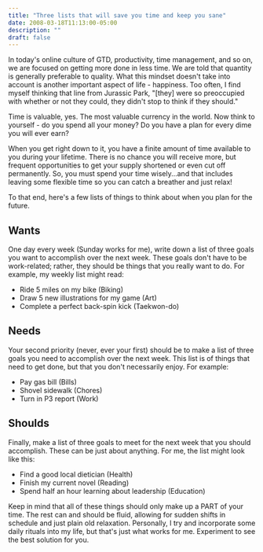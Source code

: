 ```yaml
---
title: "Three lists that will save you time and keep you sane"
date: 2008-03-18T11:13:00-05:00
description: ""
draft: false
---
```

In today's online culture of GTD, productivity, time management, and so
on, we are focused on getting more done in less time. We are told that
quantity is generally preferable to quality. What this mindset doesn't
take into account is another important aspect of life - happiness. Too
often, I find myself thinking that line from Jurassic Park, "[they]
were so preoccupied with whether or not they could, they didn't stop to
think if they should."

Time is valuable, yes. The most valuable currency in the world. Now
think to yourself - do you spend all your money? Do you have a plan for
every dime you will ever earn?

When you get right down to it, you have a finite amount of time
available to you during your lifetime. There is no chance you will
receive more, but frequent opportunities to get your supply shortened or
even cut off permanently. So, you must spend your time wisely...and
that includes leaving some flexible time so you can catch a breather and
just relax!

To that end, here's a few lists of things to think about when you plan
for the future.

Wants
-----

One day every week (Sunday works for me), write down a list of three
goals you want to accomplish over the next week. These goals don't have
to be work-related; rather, they should be things that you really want
to do. For example, my weekly list might read:

-   Ride 5 miles on my bike (Biking)
-   Draw 5 new illustrations for my game (Art)
-   Complete a perfect back-spin kick (Taekwon-do)

Needs
-----

Your second priority (never, ever your first) should be to make a list
of three goals you need to accomplish over the next week. This list is
of things that need to get done, but that you don't necessarily enjoy.
For example:

-   Pay gas bill (Bills)
-   Shovel sidewalk (Chores)
-   Turn in P3 report (Work)

Shoulds
-------

Finally, make a list of three goals to meet for the next week that you
should accomplish. These can be just about anything. For me, the list
might look like this:

-   Find a good local dietician (Health)
-   Finish my current novel (Reading)
-   Spend half an hour learning about leadership (Education)

Keep in mind that all of these things should only make up a PART of your
time. The rest can and should be fluid, allowing for sudden shifts in
schedule and just plain old relaxation. Personally, I try and
incorporate some daily rituals into my life, but that's just what works
for me. Experiment to see the best solution for you.